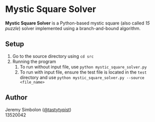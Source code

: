 # Mystic Square Solver

**Mystic Square Solver** is a Python-based mystic square
(also called *15 puzzle*) solver implemented using a 
branch-and-bound algorithm.

## Setup
1. Go to the source directory using `cd src`
2. Running the program  
   1. To run without input file, use `python mystic_square_solver.py`
   2. To run with input file, ensure the test file is located in
   the `test` directory and use `python mystic_square_solver.py --source <file_name>`

## Author
Jeremy Simbolon ([@tastytypist](https://github.com/tastytypist))  
13520042
